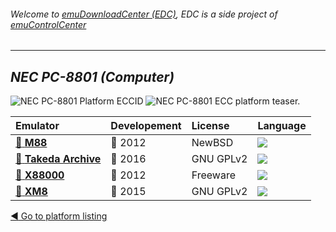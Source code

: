 ###### Welcome to [emuDownloadCenter (EDC)](https://github.com/PhoenixInteractiveNL/emuDownloadCenter/wiki/), EDC is a side project of [emuControlCenter](https://github.com/PhoenixInteractiveNL/emuControlCenter/wiki/)
***
## _NEC PC-8801 (Computer)_
![](https://raw.githubusercontent.com/wiki/PhoenixInteractiveNL/emuDownloadCenter/images_platform/ecc_pc8801_cell.png "NEC PC-8801 Platform ECCID")
![](https://raw.githubusercontent.com/wiki/PhoenixInteractiveNL/emuDownloadCenter/images_platform/ecc_pc8801_teaser.png "NEC PC-8801 ECC platform teaser.")

| Emulator | Developement | License | Language |
|:---------|:-------------|:--------|:---------|
| [:file_folder: **M88**](https://github.com/PhoenixInteractiveNL/emuDownloadCenter/wiki/Emulator-m88#menu) | :red_circle: 2012 | NewBSD | ![](https://raw.githubusercontent.com/wiki/PhoenixInteractiveNL/emuDownloadCenter/images_flags/icon_flag_EN_24.png) |
| [:file_folder: **Takeda Archive**](https://github.com/PhoenixInteractiveNL/emuDownloadCenter/wiki/Emulator-takeda#menu) | :large_blue_circle: 2016 | GNU GPLv2 | ![](https://raw.githubusercontent.com/wiki/PhoenixInteractiveNL/emuDownloadCenter/images_flags/icon_flag_EN_24.png) |
| [:file_folder: **X88000**](https://github.com/PhoenixInteractiveNL/emuDownloadCenter/wiki/Emulator-x88000#menu) | :red_circle: 2012 | Freeware | ![](https://raw.githubusercontent.com/wiki/PhoenixInteractiveNL/emuDownloadCenter/images_flags/icon_flag_EN_24.png) |
| [:file_folder: **XM8**](https://github.com/PhoenixInteractiveNL/emuDownloadCenter/wiki/Emulator-xm8#menu) | :large_blue_circle: 2015 | GNU GPLv2 | ![](https://raw.githubusercontent.com/wiki/PhoenixInteractiveNL/emuDownloadCenter/images_flags/icon_flag_EN_24.png) |

[:arrow_backward: Go to platform listing](https://github.com/PhoenixInteractiveNL/emuDownloadCenter/wiki/EDC-Platform-List)
